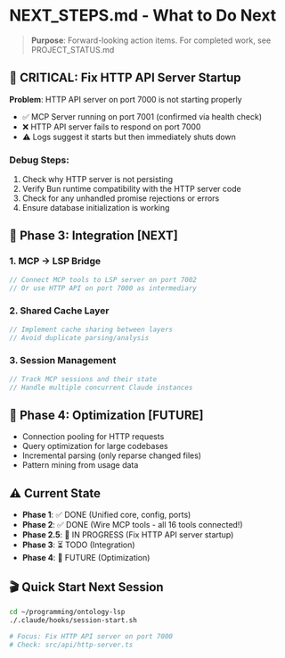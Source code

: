 # NEXT_STEPS.md - What to Do Next

> **Purpose**: Forward-looking action items. For completed work, see PROJECT_STATUS.md

## 🚨 CRITICAL: Fix HTTP API Server Startup

**Problem**: HTTP API server on port 7000 is not starting properly
- ✅ MCP Server running on port 7001 (confirmed via health check)
- ❌ HTTP API server fails to respond on port 7000
- ⚠️ Logs suggest it starts but then immediately shuts down

### Debug Steps:
1. Check why HTTP server is not persisting
2. Verify Bun runtime compatibility with the HTTP server code
3. Check for any unhandled promise rejections or errors
4. Ensure database initialization is working

## 🎯 Phase 3: Integration [NEXT]

### 1. MCP → LSP Bridge
```typescript
// Connect MCP tools to LSP server on port 7002
// Or use HTTP API on port 7000 as intermediary
```

### 2. Shared Cache Layer
```typescript
// Implement cache sharing between layers
// Avoid duplicate parsing/analysis
```

### 3. Session Management
```typescript
// Track MCP sessions and their state
// Handle multiple concurrent Claude instances
```

## 🎯 Phase 4: Optimization [FUTURE]

- Connection pooling for HTTP requests
- Query optimization for large codebases
- Incremental parsing (only reparse changed files)
- Pattern mining from usage data

## ⚠️ Current State

- **Phase 1**: ✅ DONE (Unified core, config, ports)
- **Phase 2**: ✅ DONE (Wire MCP tools - all 16 tools connected!)
- **Phase 2.5**: 🔴 IN PROGRESS (Fix HTTP API server startup)
- **Phase 3**: ⏳ TODO (Integration)
- **Phase 4**: 🔮 FUTURE (Optimization)

## 🎬 Quick Start Next Session

```bash
cd ~/programming/ontology-lsp
./.claude/hooks/session-start.sh

# Focus: Fix HTTP API server on port 7000
# Check: src/api/http-server.ts
```